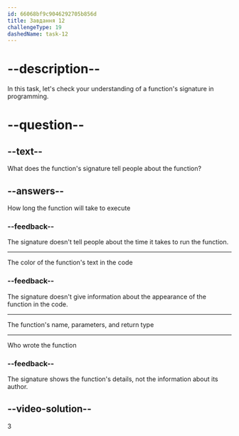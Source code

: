 ```yaml
---
id: 66068bf9c9046292705b856d
title: Завдання 12
challengeType: 19
dashedName: task-12
---
```


<!--
AUDIO REFERENCE:
Brian: When dealing with functions, start by looking at the function's signature. It can provide information about the function's name, parameters, and return type.
-->

# --description--

In this task, let's check your understanding of a function's signature in programming.

# --question--

## --text--

What does the function's signature tell people about the function?

## --answers--

How long the function will take to execute

### --feedback--

The signature doesn't tell people about the time it takes to run the function.

---

The color of the function's text in the code

### --feedback--

The signature doesn't give information about the appearance of the function in the code.

---

The function's name, parameters, and return type

---

Who wrote the function

### --feedback--

The signature shows the function's details, not the information about its author.

## --video-solution--

3
